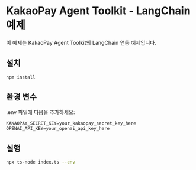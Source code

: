 # KakaoPay Agent Toolkit - LangChain 예제

이 예제는 KakaoPay Agent Toolkit의 LangChain 연동 예제입니다.

## 설치

```bash
npm install
```

## 환경 변수

.env 파일에 다음을 추가하세요:

```
KAKAOPAY_SECRET_KEY=your_kakaopay_secret_key_here
OPENAI_API_KEY=your_openai_api_key_here
```

## 실행

```bash
npx ts-node index.ts --env
```
